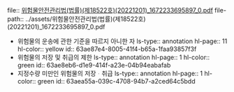 file:: [위험물안전관리법(법률)(제18522호)(20221201)_1672233695897_0.pdf](../assets/위험물안전관리법(법률)(제18522호)(20221201)_1672233695897_0.pdf)
file-path:: ../assets/위험물안전관리법(법률)(제18522호)(20221201)_1672233695897_0.pdf

- 위험물의 운송에 관한 기준을 따르지 아니한 자
  ls-type:: annotation
  hl-page:: 11
  hl-color:: yellow
  id:: 63ae87e4-8005-41f4-b65a-1faa93857f3f
- 위험물의 저장 및 취급의 제한
  ls-type:: annotation
  hl-page:: 1
  hl-color:: green
  id:: 63ae8eb6-d1e9-414f-a23e-04b94eabafab
- 지정수량 미만인 위험물의 저장ᆞ취급
  ls-type:: annotation
  hl-page:: 1
  hl-color:: green
  id:: 63aea55a-039c-4708-94b7-a2ced64c5bdd